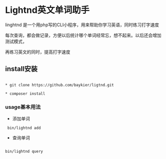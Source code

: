 **Lightnd**英文单词助手
===================

linghtnd 是一个用php写的CLI小程序，用来帮助你学习英语，同时练习打字速度

每次查询，都会做记录，方便以后统计哪个单词经常忘，想不起来。以后还会增加测试模式，

再练习英文的同时，提高打字速度

## install安装

```

* git clone https://github.com/baykier/ligtnd.git

* composer install

```


### usage基本用法

* 添加单词

```
 bin/lightnd add 

```

* 查询单词

```

bin/lightnd query 

```



